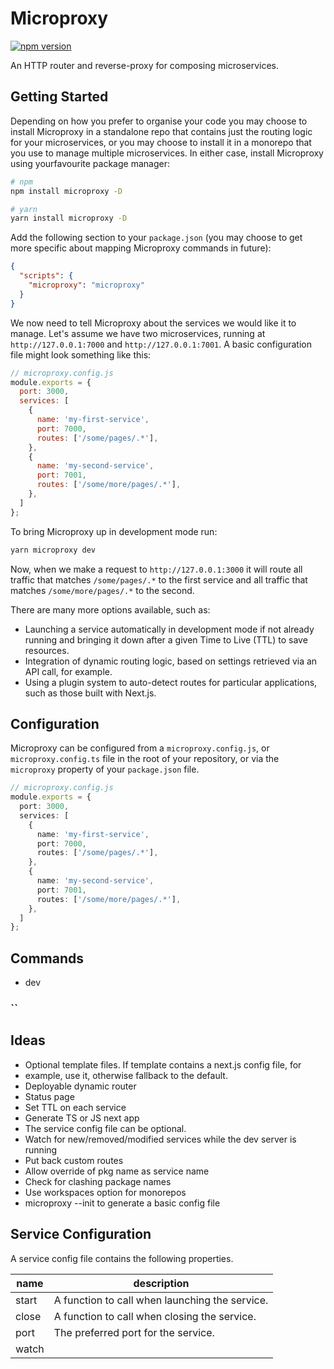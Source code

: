 # Microproxy

[![npm version](https://badge.fury.io/js/microproxy.svg)](https://badge.fury.io/js/microproxy)

An HTTP router and reverse-proxy for composing microservices.

## Getting Started

Depending on how you prefer to organise your code you may choose to install
Microproxy in a standalone repo that contains just the routing logic for your
microservices, or you may choose to install it in a monorepo that you use to
manage multiple microservices. In either case, install Microproxy using yourfavourite package manager:

```sh
# npm
npm install microproxy -D

# yarn
yarn install microproxy -D
```

Add the following section to your `package.json` (you may choose to get more
specific about mapping Microproxy commands in future):

```json
{
  "scripts": {
    "microproxy": "microproxy"
  }
}
```

We now need to tell Microproxy about the services we would like it to manage.
Let's assume we have two microservices, running at `http://127.0.0.1:7000` and
`http://127.0.0.1:7001`. A basic configuration file might look something like
this:

```js
// microproxy.config.js
module.exports = {
  port: 3000,
  services: [
    {
      name: 'my-first-service',
      port: 7000,
      routes: ['/some/pages/.*'],
    },
    {
      name: 'my-second-service',
      port: 7001,
      routes: ['/some/more/pages/.*'],
    },
  ]
};
```

To bring Microproxy up in development mode run:

```sh
yarn microproxy dev
```

Now, when we make a request to `http://127.0.0.1:3000` it will route all traffic
that matches `/some/pages/.*` to the first service and all traffic that matches
`/some/more/pages/.*` to the second.

There are many more options available, such as:
- Launching a service automatically in development mode if not already running
and bringing it down after a given Time to Live (TTL) to save resources.
- Integration of dynamic routing logic, based on settings retrieved via an API
call, for example.
- Using a plugin system to auto-detect routes for particular applications,
such as those built with Next.js.

## Configuration

Microproxy can be configured from a `microproxy.config.js`, or
`microproxy.config.ts` file in the root of your repository, or via the
`microproxy` property of your `package.json` file.

```ts
// microproxy.config.js
module.exports = {
  port: 3000,
  services: [
    {
      name: 'my-first-service',
      port: 7000,
      routes: ['/some/pages/.*'],
    },
    {
      name: 'my-second-service',
      port: 7001,
      routes: ['/some/more/pages/.*'],
    },
  ]
};
```

## Commands

- dev

### ``

## Ideas

- Optional template files. If template contains a next.js config file, for
- example, use it, otherwise fallback to the default.
- Deployable dynamic router
- Status page
- Set TTL on each service
- Generate TS or JS next app
- The service config file can be optional.
- Watch for new/removed/modified services while the dev server is running
- Put back custom routes
- Allow override of pkg name as service name
- Check for clashing package names
- Use workspaces option for monorepos
- microproxy --init to generate a basic config file

## Service Configuration

A service config file contains the following properties.

| name  | description |
|-------|-------------|
| start | A function to call when launching the service. |
| close | A function to call when closing the service.   |
| port  | The preferred port for the service.            |
| watch |
